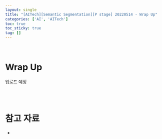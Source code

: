 ```yaml
---
layout: single
title: "[AITech][Semantic Segmentation][P stage] 20220514 - Wrap Up"
categories: ['AI', 'AITech']
toc: true
toc_sticky: true
tag: []
---
```




<br>

# Wrap Up

업로드 예정



























<br>

<br>

# 참고 자료

* 
